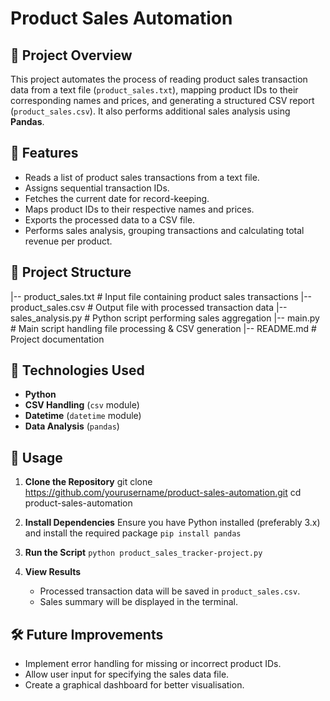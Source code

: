 # Product Sales Automation

## 📌 Project Overview
This project automates the process of reading product sales transaction data from a text file (`product_sales.txt`), mapping product IDs to their corresponding names and prices, and generating a structured CSV report (`product_sales.csv`). It also performs additional sales analysis using **Pandas**.

## 🔧 Features
- Reads a list of product sales transactions from a text file.
- Assigns sequential transaction IDs.
- Fetches the current date for record-keeping.
- Maps product IDs to their respective names and prices.
- Exports the processed data to a CSV file.
- Performs sales analysis, grouping transactions and calculating total revenue per product.

## 📂 Project Structure
|-- product_sales.txt      # Input file containing product sales transactions 
|-- product_sales.csv      # Output file with processed transaction data 
|-- sales_analysis.py      # Python script performing sales aggregation 
|-- main.py                # Main script handling file processing & CSV generation 
|-- README.md              # Project documentation 

## 🚀 Technologies Used
- **Python**
- **CSV Handling** (`csv` module)
- **Datetime** (`datetime` module)
- **Data Analysis** (`pandas`)

## 📜 Usage

1. **Clone the Repository**
  git clone https://github.com/yourusername/product-sales-automation.git
cd product-sales-automation

2. **Install Dependencies**
   Ensure you have Python installed (preferably 3.x) and install the required package `pip install pandas`

3. **Run the Script**
   `python product_sales_tracker-project.py`

4. **View Results**
   - Processed transaction data will be saved in `product_sales.csv`.
   - Sales summary will be displayed in the terminal.

## 🛠 Future Improvements
- Implement error handling for missing or incorrect product IDs.
- Allow user input for specifying the sales data file.
- Create a graphical dashboard for better visualisation.
